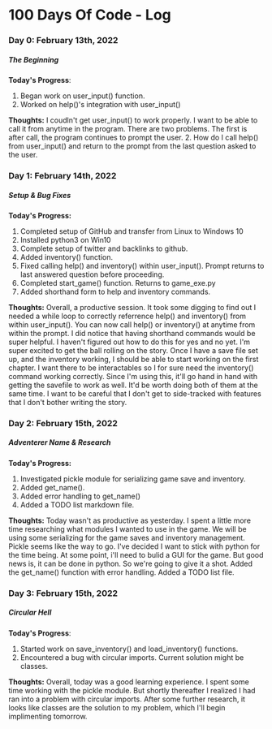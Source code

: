# 100 Days Of Code - Log

### Day 0: February 13th, 2022
##### The Beginning

**Today's Progress**: 
1. Began work on user_input() function.
2. Worked on help()'s integration with user_input()

**Thoughts:** I coudln't get user_input() to work properly. I want to be able to call it from anytime in the program. There are two problems. The first is after call, the program continues to prompt the user. 2. How do I call help() from user_input() and return to the prompt from the last question asked to the user.

### Day 1: February 14th, 2022
##### Setup & Bug Fixes

**Today's Progress:**
1. Completed setup of GitHub and transfer from Linux to Windows 10
2. Installed python3 on Win10
3. Complete setup of twitter and backlinks to github.
4. Added inventory() function.
5. Fixed calling help() and inventory() within user_input(). Prompt returns to last answered question before proceeding.
6. Completed start_game() function. Returns to game_exe.py
7. Added shorthand form to help and inventory commands.

**Thoughts:** Overall, a productive session. It took some digging to find out I needed a while loop to correctly referrence help() and inventory() from within user_input(). You can now call help() or inventory() at anytime from within the prompt. I did notice that having shorthand commands would be super helpful. I haven't figured out how to do this for yes and no yet. I'm super excited to get the ball rolling on the story. Once I have a save file set up, and the inventory working, I should be able to start working on the first chapter. I want there to be interactables so I for sure need the inventory() command working correctly. Since I'm using this, it'll go hand in hand with getting the savefile to work as well. It'd be worth doing both of them at the same time. I want to be careful that I don't get to side-tracked with features that I don't bother writing the story.

### Day 2: February 15th, 2022
##### Adventerer Name & Research

**Today's Progress:**
1. Investigated pickle module for serializing game save and inventory.
2. Added get_name().
3. Added error handling to get_name()
4. Added a TODO list markdown file.

**Thoughts:** Today wasn't as productive as yesterday. I spent a little more time researching what modules I wanted to use in the game. We will be using some serializing for the game saves and inventory management. Pickle seems like the way to go. I've decided I want to stick with python for the time being. At some point, i'll need to bulid a GUI for the game. But good news is, it can be done in python. So we're going to give it a shot. Added the get_name() function with error handling. Added a TODO list file.

### Day 3: February 15th, 2022
##### Circular Hell

**Today's Progress**: 
1. Started work on save_inventory() and load_inventory() functions.
2. Encountered a bug with circular imports. Current solution might be classes.

**Thoughts:** Overall, today was a good learning experience. I spent some time working with the pickle module. But shortly thereafter I realized I had ran into a problem with circular imports. After some further research, it looks like classes are the solution to my problem, which I'll begin implimenting tomorrow.